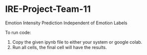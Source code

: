 # IRE-Project-Team-11
Emotion Intensity Prediction Independent of Emotion Labels


To run code:
1. Copy the given ipynb file to either your system or google colab.
2. Run all cells, the final cell will have the results.
